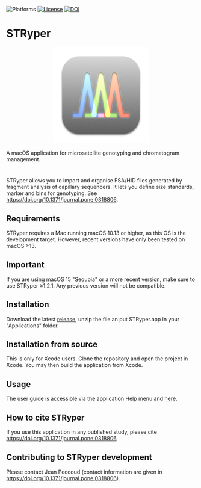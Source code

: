 ![Platforms](https://img.shields.io/badge/platform-macOS-lightgreen)
[![License](https://img.shields.io/badge/license-GPLv3-blue.svg)](http://www.gnu.org/licenses/gpl.html)
[![DOI](https://img.shields.io/badge/doi-10.1371/journal.pone.0318806-blue)](https://doi.org/10.1371/journal.pone.0318806)

# STRyper
<p align="center">
<img src="STRyper/Assets.xcassets/AppIcon.appiconset/appIcon256.png">
</p>
A macOS application for microsatellite genotyping and chromatogram management.

#
STRyper allows you to import and organise FSA/HID files generated by fragment analysis of capillary sequencers. 
It lets you define size standards, marker and bins for genotyping. 
See https://doi.org/10.1371/journal.pone.0318806.

## Requirements
STRyper requires a Mac running macOS 10.13 or higher, as this OS is the development target. However, recent versions have only been tested on macOS ≥13.

## Important
If you are using macOS 15 "Sequoia" or a more recent version, make sure to use STRyper ≥1.2.1. Any previous version will not be compatible. 

## Installation
Download the latest [release](https://github.com/jeanlain/STRyper/releases), unzip the file an put STRyper.app in your "Applications" folder.

## Installation from source
This is only for Xcode users. Clone the repository and open the project in Xcode. You may then build the application from Xcode.

## Usage
The user guide is accessible via the application Help menu and [here](https://github.com/jeanlain/STRyper/raw/main/STRyper/STRyper%20help.pdf).

## How to cite STRyper
If you use this application in any published study, please cite https://doi.org/10.1371/journal.pone.0318806

## Contributing to STRyper development
Please contact Jean Peccoud (contact information are given in https://doi.org/10.1371/journal.pone.0318806).
